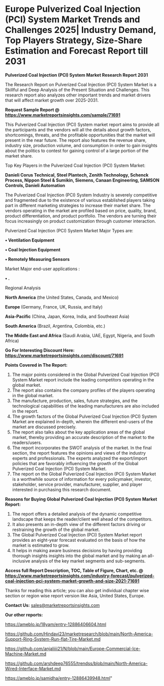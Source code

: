 # Europe Pulverized Coal Injection (PCI) System Market Trends and Challenges 2025| Industry Demand, Top Players Strategy, Size-Share Estimation and Forecast Report till 2031

<strong>Pulverized Coal Injection (PCI) System Market Research Report 2031</strong>

The Research Report on Pulverized Coal Injection (PCI) System Market is a Skillful and Deep Analysis of the Present Situation and Challenges. This research report also analyzes other important trends and market drivers that will affect market growth over 2025-2031.

<strong>Request Sample Report @ <a href=https://www.marketreportsinsights.com/sample/71691>https://www.marketreportsinsights.com/sample/71691</a></strong>

This Pulverized Coal Injection (PCI) System market report aims to provide all the participants and the vendors will all the details about growth factors, shortcomings, threats, and the profitable opportunities that the market will present in the near future. The report also features the revenue share, industry size, production volume, and consumption in order to gain insights about the politics to contest for gaining control of a large portion of the market share.

Top Key Players in the Pulverized Coal Injection (PCI) System Market:

<strong>Danieli Corus Technical, Steel Plantech, Zenith Technology, Schenck Process, Nippon Steel & Sumikin, Siemens, Canaan Engineering, SAMSON Controls, Danieli Automation</strong>

The Pulverized Coal Injection (PCI) System Industry is severely competitive and fragmented due to the existence of various established players taking part in different marketing strategies to increase their market share. The vendors operating in the market are profiled based on price, quality, brand, product differentiation, and product portfolio. The vendors are turning their focus increasingly on product customization through customer interaction.

Pulverized Coal Injection (PCI) System Market Major Types are:

<strong>• Ventilation Equipment

• Coal Injection Equipment

• Remotely Measuring Sensors</strong>

Market Major end-user applications :

<strong>• .</strong>

Regional Analysis

</u><strong><b>North America</b></strong> (the United States, Canada, and Mexico)

<strong><b>Europe </b></strong>(Germany, France, UK, Russia, and Italy)

<strong><b>Asia-Pacific</b></strong> (China, Japan, Korea, India, and Southeast Asia)

<strong><b>South America</b></strong> (Brazil, Argentina, Colombia, etc.)

<strong><b>The Middle East and Africa</b></strong> (Saudi Arabia, UAE, Egypt, Nigeria, and South Africa)

<strong>Go For Interesting Discount Here: <a href=https://www.marketreportsinsights.com/discount/71691>https://www.marketreportsinsights.com/discount/71691</a></strong>

<strong>Points Covered in The Report:</strong>
<ol>
  <li>The major points considered in the Global Pulverized Coal Injection (PCI) System Market report include the leading competitors operating in the global market.</li>
  <li>The report also contains the company profiles of the players operating in the global market.</li>
  <li>The manufacture, production, sales, future strategies, and the technological capabilities of the leading manufacturers are also included in the report.</li>
  <li>The growth factors of the Global Pulverized Coal Injection (PCI) System Market are explained in-depth, wherein the different end-users of the market are discussed precisely.</li>
  <li>The report also talks about the key application areas of the global market, thereby providing an accurate description of the market to the readers/users.</li>
  <li>The report incorporates the SWOT analysis of the market. In the final section, the report features the opinions and views of the industry experts and professionals. The experts analyzed the export/import policies that are favorably influencing the growth of the Global Pulverized Coal Injection (PCI) System Market.</li>
  <li>The report on the Global Pulverized Coal Injection (PCI) System Market is a worthwhile source of information for every policymaker, investor, stakeholder, service provider, manufacturer, supplier, and player interested in purchasing this research document.</li>
</ol>
<strong>Reasons for Buying Global Pulverized Coal Injection (PCI) System Market Report:</strong>

<ol>
  <li>The report offers a detailed analysis of the dynamic competitive landscape that keeps the reader/client well ahead of the competitors.</li>
  <li>It also presents an in-depth view of the different factors driving or restraining the growth of the global market.</li>
  <li>The Global Pulverized Coal Injection (PCI) System Market report provides an eight-year forecast evaluated on the basis of how the market is estimated to grow.</li>
  <li>It helps in making aware business decisions by having providing thorough insights insights into the global market and by making an all-inclusive analysis of the key market segments and sub-segments.</li>
</ol>
<strong>Access full Report Description, TOC, Table of Figure, Chart, etc. @ <a href=https://www.marketreportsinsights.com/industry-forecast/pulverized-coal-injection-pci-system-market-growth-and-size-2021-71691>https://www.marketreportsinsights.com/industry-forecast/pulverized-coal-injection-pci-system-market-growth-and-size-2021-71691</a></strong>


Thanks for reading this article; you can also get individual chapter wise section or region wise report version like Asia, United States, Europe.

<strong>Contact Us:</strong>
sales@marketreportsinsights.com

<strong>Our other reports:</strong>

<a href=https://ameblo.jp/18yam/entry-12886406604.html>https://ameblo.jp/18yam/entry-12886406604.html</a>

<a href=https://github.com/Hindavi23/marketresearch/blob/main/North-America-Support-Ring-System-Run-flat-Tire-Market.md>https://github.com/Hindavi23/marketresearch/blob/main/North-America-Support-Ring-System-Run-flat-Tire-Market.md</a>

<a href=https://github.com/anjaliiii21/N/blob/main/Europe-Commercial-Ice-Machine-Market.md>https://github.com/anjaliiii21/N/blob/main/Europe-Commercial-Ice-Machine-Market.md</a>

<a href=https://github.com/arshdeep76555/trendss/blob/main/North-America-Wired-Interface-Market.md>https://github.com/arshdeep76555/trendss/blob/main/North-America-Wired-Interface-Market.md</a>

<a href=https://ameblo.jp/samidha/entry-12886439948.html>https://ameblo.jp/samidha/entry-12886439948.html</a>"
